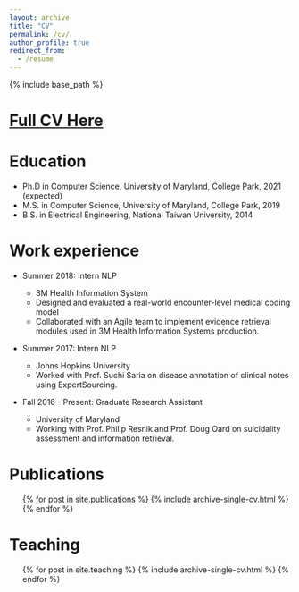 ```yaml
---
layout: archive
title: "CV"
permalink: /cv/
author_profile: true
redirect_from:
  - /resume
---
```


{% include base_path %}

[Full CV Here](https://obj.umiacs.umd.edu/shing/Han_Chin_Shing_s_Resume.pdf)
======


Education
======
* Ph.D in Computer Science, University of Maryland, College Park, 2021 (expected)
* M.S. in Computer Science, University of Maryland, College Park, 2019
* B.S. in Electrical Engineering, National Taiwan University, 2014


Work experience
======
* Summer 2018: Intern NLP
  * 3M Health Information System
  * Designed and evaluated a real-world encounter-level medical coding model
  * Collaborated with an Agile team to implement evidence retrieval modules used in 3M Health Information Systems production.

* Summer 2017: Intern NLP
  * Johns Hopkins University
  * Worked with Prof. Suchi Saria on disease annotation of clinical notes using ExpertSourcing.

* Fall 2016 - Present: Graduate Research Assistant
  * University of Maryland
  * Working with Prof. Philip Resnik and Prof. Doug Oard on suicidality assessment and information retrieval.

Publications
======
  <ul>{% for post in site.publications %}
    {% include archive-single-cv.html %}
  {% endfor %}</ul>
  
Teaching
======
  <ul>{% for post in site.teaching %}
    {% include archive-single-cv.html %}
  {% endfor %}</ul>
